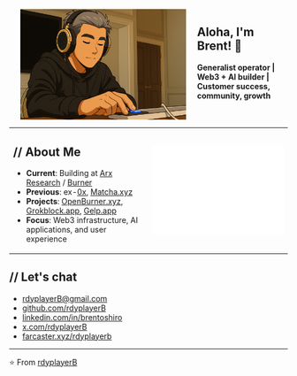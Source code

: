 <img src="rdyplayerB.png" width="300" alt="rdyplayerB" align="left" hspace="20">

<h2>Aloha, I'm Brent! 🤙</h2>
<p><strong>Generalist operator | Web3 + AI builder | Customer success, community, growth</strong></p>

<br clear="all">

<table>
<tr>
<td width="50%">

## // About Me

- **Current**: Building at [Arx Research](https://arxresearch.com) / [Burner](https://burner.pro)
- **Previous**: ex-[0x](https://0x.org), [Matcha.xyz](https://matcha.xyz)
- **Projects**: [OpenBurner.xyz](https://openburner.xyz), [Grokblock.app](https://grokblock.app), [Gelp.app](https://gelp.app)
- **Focus**: Web3 infrastructure, AI applications, and user experience

</td>
<td width="50%">

![Isometric Commit Calendar](https://raw.githubusercontent.com/rdyplayerB/rdyplayerB/main/metrics.plugin.isocalendar.svg)

</td>
</tr>
</table>

## // Let's chat

- [rdyplayerB@gmail.com](mailto:rdyplayerB@gmail.com)
- [github.com/rdyplayerB](https://github.com/rdyplayerB)
- [linkedin.com/in/brentoshiro](https://linkedin.com/in/brentoshiro)
- [x.com/rdyplayerB](https://x.com/rdyplayerB)
- [farcaster.xyz/rdyplayerb](https://farcaster.xyz/rdyplayerb)

---

⭐ From [rdyplayerB](https://github.com/rdyplayerB)